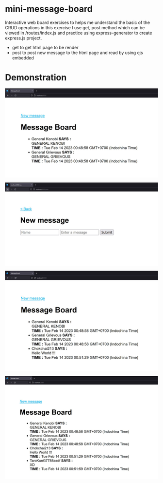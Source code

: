 # mini-message-board
Interactive web board exercises to helps me understand the basic of the CRUD operations in this exercise I use get, post method which can be viewed in /routes/index.js and practice using express-generator to create express.js project.
- get to get html page to be render
- post to post new message to the html page and read by using ejs embedded

# Demonstration

![Alt text](https://github.com/Chokchai213/mini-message-board/blob/main/public/images/screenshot/1.JPG "Message Board (Home)")

![Alt text](https://github.com/Chokchai213/mini-message-board/blob/main/public/images/screenshot/2.JPG "New Message")

![Alt text](https://github.com/Chokchai213/mini-message-board/blob/main/public/images/screenshot/3.JPG "Message Board (Home)")

![Alt text](https://github.com/Chokchai213/mini-message-board/blob/main/public/images/screenshot/4.JPG "Message Board (Home)")





